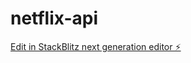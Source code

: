 # netflix-api

[Edit in StackBlitz next generation editor ⚡️](https://stackblitz.com/~/github.com/emrahkiziltan94/netflix-api)